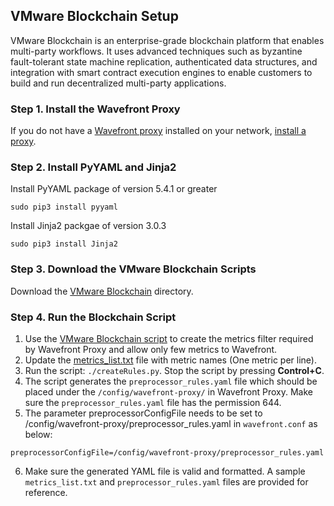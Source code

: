 ## VMware Blockchain Setup

VMware Blockchain is an enterprise-grade blockchain platform that enables multi-party workflows. It uses advanced techniques such as byzantine fault-tolerant state machine replication, authenticated data structures, and integration with smart contract execution engines to enable customers to build and run decentralized multi-party applications.

### Step 1. Install the Wavefront Proxy

If you do not have a [Wavefront proxy](https://docs.wavefront.com/proxies.html) installed on your network, [install a proxy](/proxies/add).

### Step 2. Install PyYAML and Jinja2

Install PyYAML package of version 5.4.1 or greater
  ```
  sudo pip3 install pyyaml
  ```
Install Jinja2 packgae of version 3.0.3
  ```
  sudo pip3 install Jinja2
  ```

### Step 3. Download the VMware Blockchain Scripts

Download the [VMware Blockchain](https://raw.githubusercontent.com/wavefrontHQ/integrations/master/vmware_blockchain) directory.

### Step 4. Run the Blockchain Script

1. Use the [VMware Blockchain script](https://raw.githubusercontent.com/wavefrontHQ/integrations/master/vmware_blockchain/createRules.py) to create the metrics filter required by Wavefront Proxy and allow only few metrics to Wavefront.
2. Update the [metrics_list.txt](https://raw.githubusercontent.com/wavefrontHQ/integrations/master/vmware_blockchain/metrics_list.txt) file with metric names (One metric per line).
3. Run the script: `./createRules.py`. Stop the script by pressing **Control+C**.
4. The script generates the `preprocessor_rules.yaml` file which should be placed under the `/config/wavefront-proxy/` in Wavefront Proxy. Make sure the `preprocessor_rules.yaml` file has the permission 644.
5. The parameter preprocessorConfigFile needs to be set to /config/wavefront-proxy/preprocessor_rules.yaml in `wavefront.conf` as below:
  ```
  preprocessorConfigFile=/config/wavefront-proxy/preprocessor_rules.yaml
  ```
6. Make sure the generated YAML file is valid and formatted. A sample `metrics_list.txt` and `preprocessor_rules.yaml` files are provided for reference.
